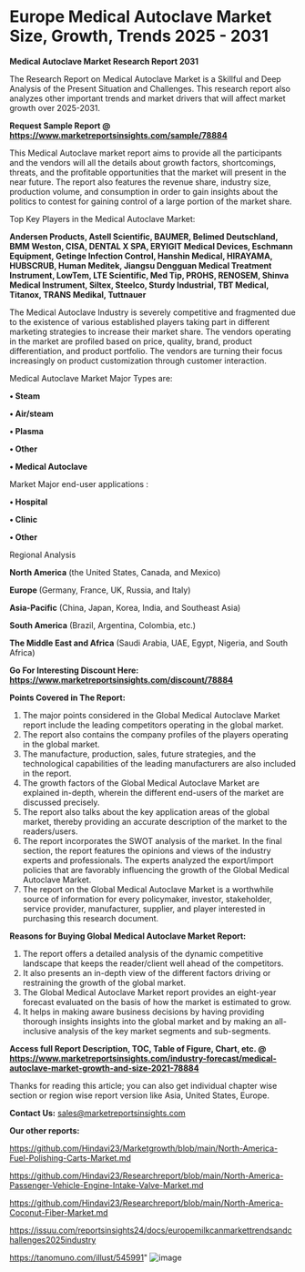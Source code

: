 # Europe Medical Autoclave Market Size, Growth, Trends 2025 - 2031

<strong>Medical Autoclave Market Research Report 2031</strong>

The Research Report on Medical Autoclave Market is a Skillful and Deep Analysis of the Present Situation and Challenges. This research report also analyzes other important trends and market drivers that will affect market growth over 2025-2031.

<strong>Request Sample Report @ <a href=https://www.marketreportsinsights.com/sample/78884>https://www.marketreportsinsights.com/sample/78884</a></strong>

This Medical Autoclave market report aims to provide all the participants and the vendors will all the details about growth factors, shortcomings, threats, and the profitable opportunities that the market will present in the near future. The report also features the revenue share, industry size, production volume, and consumption in order to gain insights about the politics to contest for gaining control of a large portion of the market share.

Top Key Players in the Medical Autoclave Market:

<strong>Andersen Products, Astell Scientific, BAUMER, Belimed Deutschland, BMM Weston, CISA, DENTAL X SPA, ERYIGIT Medical Devices, Eschmann Equipment, Getinge Infection Control, Hanshin Medical, HIRAYAMA, HUBSCRUB, Human Meditek, Jiangsu Dengguan Medical Treatment Instrument, LowTem, LTE Scientific, Med Tip, PROHS, RENOSEM, Shinva Medical Instrument, Siltex, Steelco, Sturdy Industrial, TBT Medical, Titanox, TRANS Medikal, Tuttnauer</strong>

The Medical Autoclave Industry is severely competitive and fragmented due to the existence of various established players taking part in different marketing strategies to increase their market share. The vendors operating in the market are profiled based on price, quality, brand, product differentiation, and product portfolio. The vendors are turning their focus increasingly on product customization through customer interaction.

Medical Autoclave Market Major Types are:

<strong>• Steam

• Air/steam

• Plasma

• Other

• Medical Autoclave</strong>

Market Major end-user applications :

<strong>• Hospital

• Clinic

• Other</strong>

Regional Analysis

</u><strong><b>North America</b></strong> (the United States, Canada, and Mexico)

<strong><b>Europe </b></strong>(Germany, France, UK, Russia, and Italy)

<strong><b>Asia-Pacific</b></strong> (China, Japan, Korea, India, and Southeast Asia)

<strong><b>South America</b></strong> (Brazil, Argentina, Colombia, etc.)

<strong><b>The Middle East and Africa</b></strong> (Saudi Arabia, UAE, Egypt, Nigeria, and South Africa)

<strong>Go For Interesting Discount Here: <a href=https://www.marketreportsinsights.com/discount/78884>https://www.marketreportsinsights.com/discount/78884</a></strong>

<strong>Points Covered in The Report:</strong>
<ol>
  <li>The major points considered in the Global Medical Autoclave Market report include the leading competitors operating in the global market.</li>
  <li>The report also contains the company profiles of the players operating in the global market.</li>
  <li>The manufacture, production, sales, future strategies, and the technological capabilities of the leading manufacturers are also included in the report.</li>
  <li>The growth factors of the Global Medical Autoclave Market are explained in-depth, wherein the different end-users of the market are discussed precisely.</li>
  <li>The report also talks about the key application areas of the global market, thereby providing an accurate description of the market to the readers/users.</li>
  <li>The report incorporates the SWOT analysis of the market. In the final section, the report features the opinions and views of the industry experts and professionals. The experts analyzed the export/import policies that are favorably influencing the growth of the Global Medical Autoclave Market.</li>
  <li>The report on the Global Medical Autoclave Market is a worthwhile source of information for every policymaker, investor, stakeholder, service provider, manufacturer, supplier, and player interested in purchasing this research document.</li>
</ol>
<strong>Reasons for Buying Global Medical Autoclave Market Report:</strong>

<ol>
  <li>The report offers a detailed analysis of the dynamic competitive landscape that keeps the reader/client well ahead of the competitors.</li>
  <li>It also presents an in-depth view of the different factors driving or restraining the growth of the global market.</li>
  <li>The Global Medical Autoclave Market report provides an eight-year forecast evaluated on the basis of how the market is estimated to grow.</li>
  <li>It helps in making aware business decisions by having providing thorough insights insights into the global market and by making an all-inclusive analysis of the key market segments and sub-segments.</li>
</ol>
<strong>Access full Report Description, TOC, Table of Figure, Chart, etc. @ <a href=https://www.marketreportsinsights.com/industry-forecast/medical-autoclave-market-growth-and-size-2021-78884>https://www.marketreportsinsights.com/industry-forecast/medical-autoclave-market-growth-and-size-2021-78884</a></strong>


Thanks for reading this article; you can also get individual chapter wise section or region wise report version like Asia, United States, Europe.

<strong>Contact Us:</strong>
sales@marketreportsinsights.com

<strong>Our other reports:</strong>

<a href=https://github.com/Hindavi23/Marketgrowth/blob/main/North-America-Fuel-Polishing-Carts-Market.md>https://github.com/Hindavi23/Marketgrowth/blob/main/North-America-Fuel-Polishing-Carts-Market.md</a>

<a href=https://github.com/Hindavi23/Researchreport/blob/main/North-America-Passenger-Vehicle-Engine-Intake-Valve-Market.md>https://github.com/Hindavi23/Researchreport/blob/main/North-America-Passenger-Vehicle-Engine-Intake-Valve-Market.md</a>

<a href=https://github.com/Hindavi23/Researchreport/blob/main/North-America-Coconut-Fiber-Market.md>https://github.com/Hindavi23/Researchreport/blob/main/North-America-Coconut-Fiber-Market.md</a>

<a href=https://issuu.com/reportsinsights24/docs/europemilkcanmarkettrendsandchallenges2025industry>https://issuu.com/reportsinsights24/docs/europemilkcanmarkettrendsandchallenges2025industry</a>

<a href=https://tanomuno.com/illust/545991>https://tanomuno.com/illust/545991</a>"
![image](https://github.com/user-attachments/assets/c098eeec-2d6b-47c2-959b-569ef3a26987)
